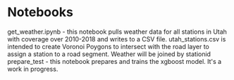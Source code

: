 # Notebooks

get_weather.ipynb - this notebook pulls weather data for all stations in Utah with coverage over 2010-2018 and writes to a CSV file. utah_stations.csv is intended to create Voronoi Poygons to intersect with the road layer to assign a station to a road segment. Weather will be joined by stationid
prepare_test - this notebook prepares and trains the xgboost model. It's a work in progress.

